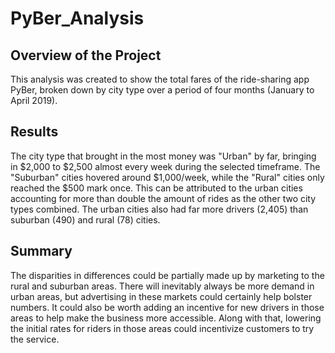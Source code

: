 # PyBer_Analysis

## Overview of the Project
This analysis was created to show the total fares of the ride-sharing app PyBer, broken down by city type over a period of four months (January to April 2019).

## Results
The city type that brought in the most money was "Urban" by far, bringing in $2,000 to $2,500 almost every week during the selected timeframe. The "Suburban" cities hovered around $1,000/week, while the "Rural" cities only reached the $500 mark once. This can be attributed to the urban cities accounting for more than double the amount of rides as the other two city types combined. The urban cities also had far more drivers (2,405) than suburban (490) and rural (78) cities.

## Summary
The disparities in differences could be partially made up by marketing to the rural and suburban areas. There will inevitably always be more demand in urban areas, but advertising in these markets could certainly help bolster numbers. It could also be worth adding an incentive for new drivers in those areas to help make the business more accessible. Along with that, lowering the initial rates for riders in those areas could incentivize customers to try the service.  
